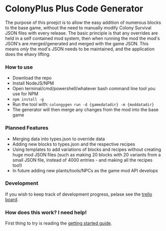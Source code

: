 # ColonyPlus Plus Code Generator

The purpose of this proejct is to allow the easy addition of numerous blocks to the base game, without the need to manually modify Colony Survival JSON files with every release. The basic principle is that any overrides are held in a self contained mod system, then when running the mod the mod's JSON's are merged/generated and merged with the game JSON. This means *only* the mod's JSON needs to be maintained, and the application does the ehavy lifting.

### How to use

* Download the repo
* Install NodeJS/NPM
* Open terminal/cmd/powershell/whatever bash command line tool you use for NPM
* `npm install -g`
* Run the tool with: `colongygen run -d {gamedatadir} -m {moddatadir}`
* The generator will then merge any changes from the mod into the base game


### Planned Features

* Merging data into types.json to override data
* Adding new blocks to types.json and the respective recipes
* Using templates to add variations of blocks and recipes without creating huge mod JSON files (such as making 20 blocks with 20 variants from a small JSON file, instead of 4000 entries - and making all the recipes too!)
* In future adding new plants/tools/NPCs as the game mod API develops

### Development

If you wish to keep track of development progress, pelase see the [trello board](https://trello.com/b/9rnKpAbm/json-generator).

### How does this work? I need help!

First thing to try is reading the [getting started guide](getting-started). 